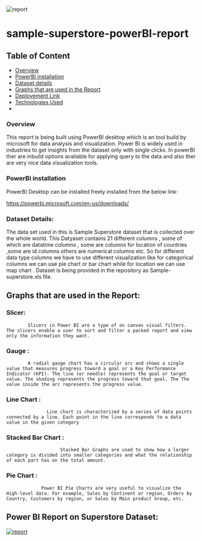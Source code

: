 ![report](https://user-images.githubusercontent.com/53222813/113760180-8ecf2b00-9733-11eb-8ef9-d96584de0960.JPG)
# sample-superstore-powerBI-report

## Table of Content
  * [Overview](#overview)
  * [PowerBI installation ](#PowerBI-installation )
  * [Dataset details](#Dataset-details)
  * [Graphs that are used in the Report](#Graphs-that-are-used-in-the-Report)
  * [Deployement Link](#Deployement-Link)
  * [Technologies Used](#technologies-used)
  * 
### Overview
This report is being built using PowerBI desktop which is an tool build by microsoft for data analysis and visualization. Power BI is widely used in industries to get insights from the dataset only with single clicks. In powerBI ther are inbuild options avaliable for applying query to the data and also ther are very nice data visualization tools. 

### PowerBI installation 

PowerBI Desktop can be installed freely installed from the below link:

https://powerbi.microsoft.com/en-us/downloads/

### Dataset Details:

The data set used in this is Sample Superstore dataset that is collected over the whole world. This Datyaset contains 21 different columns , some of which are datatime columns , some are columns for location of countries ,some are id columns others are numerical columns etc.  So for different data type columns we have to use different visualization like for categorical columns we can use pie chart or bar chart while for location we can use map chart . Dataset is being provided in the repository as Sample-superstore.xls file.

## Graphs that are used in the Report:

### Slicer:
            Slicers in Power BI are a type of on canvas visual filters. The slicers enable a user to sort and filter a packed report and view only the information they want.
       
### Gauge :
            A radial gauge chart has a circular arc and shows a single value that measures progress toward a goal or a Key Performance Indicator (KPI). The line (or needle) represents the goal or target value. The shading represents the progress toward that goal. The The value inside the arc represents the progress value.

### Line Chart :
                   Line chart is characterized by a series of data points connected by a line. Each point in the line corresponds to a data value in the given category
             
### Stacked Bar Chart : 
                        Stacked Bar Graphs are used to show how a larger category is divided into smaller categories and what the relationship of each part has on the total amount.

### Pie Chart : 
                 Power BI Pie Charts are very useful to visualize the High-level data. For example, Sales by Continent or region, Orders by Country, Customers by region, or Sales by Main product Group, etc.
                 
## Power BI Report on Superstore Dataset:
[
![report](https://user-images.githubusercontent.com/53222813/113759991-5cbdc900-9733-11eb-8839-f2d100a3ba0d.JPG)
](url)




        
        

